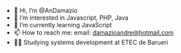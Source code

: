 - 👋 Hi, I’m @AnDamazio
- 👀 I’m interested in Javascript, PHP, Java
- 🌱 I’m currently learning JavaScript
- 📫 How to reach me: email: damazioandre@hotmail.com
- 🐱‍👤 Studying systems development at ETEC de Barueri

<!---
AnDamazio/AnDamazio is a ✨ special ✨ repository because its `README.md` (this file) appears on your GitHub profile.
You can click the Preview link to take a look at your changes.
--->
